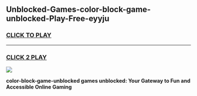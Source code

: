 
## Unblocked-Games-color-block-game-unblocked-Play-Free-eyyju
<h3>
<a href="https://premium76.site?title=color-block-game-unblocked&ref=18A">CLICK TO PLAY</a></h3>
<hr>

<h3>
<a href="https://premium76.site?title=color-block-game-unblocked&ref=18A">CLICK 2 PLAY</a>
  
</h3>

<a href="https://premium76.site?title=color-block-game-unblocked&ref=18A"><img src="https://clearcache.store/games.png"></a>


**color-block-game-unblocked games unblocked: Your Gateway to Fun and Accessible Online Gaming**
